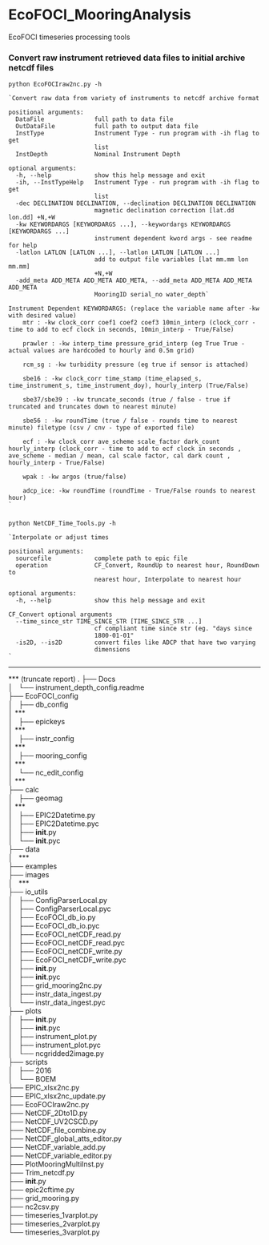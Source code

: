 # EcoFOCI_MooringAnalysis
EcoFOCI timeseries processing tools


### Convert raw instrument retrieved data files to initial archive netcdf files

	python EcoFOCIraw2nc.py -h

	`Convert raw data from variety of instruments to netcdf archive format
	
	positional arguments:
	  DataFile              full path to data file
	  OutDataFile           full path to output data file
	  InstType              Instrument Type - run program with -ih flag to get
	                        list
	  InstDepth             Nominal Instrument Depth

	optional arguments:
	  -h, --help            show this help message and exit
	  -ih, --InstTypeHelp   Instrument Type - run program with -ih flag to get
	                        list
	  -dec DECLINATION DECLINATION, --declination DECLINATION DECLINATION
	                        magnetic declination correction [lat.dd lon.dd] +N,+W
	  -kw KEYWORDARGS [KEYWORDARGS ...], --keywordargs KEYWORDARGS [KEYWORDARGS ...]
	                        instrument dependent kword args - see readme for help
	  -latlon LATLON [LATLON ...], --latlon LATLON [LATLON ...]
	                        add to output file variables [lat mm.mm lon mm.mm]
	                        +N,+W
	  -add_meta ADD_META ADD_META ADD_META, --add_meta ADD_META ADD_META ADD_META
	                        MooringID serial_no water_depth`

	Instrument Dependent KEYWORDARGS: (replace the variable name after -kw with desired value)
		mtr : -kw clock_corr coef1 coef2 coef3 10min_interp (clock_corr - time to add to ecf clock in seconds, 10min_interp - True/False)
		
		prawler : -kw interp_time pressure_grid_interp (eg True True - actual values are hardcoded to hourly and 0.5m grid) 
		
		rcm_sg : -kw turbidity pressure (eg true if sensor is attached)
		
		sbe16 : -kw clock_corr time_stamp (time_elapsed_s, time_instrument_s, time_instrument_doy), hourly_interp (True/False)

		sbe37/sbe39 : -kw truncate_seconds (true / false - true if truncated and truncates down to nearest minute)
		
		sbe56 : -kw roundTime (true / false - rounds time to nearest minute) filetype (csv / cnv - type of exported file)
		
		ecf : -kw clock_corr ave_scheme scale_factor dark_count hourly_interp (clock_corr - time to add to ecf clock in seconds , ave_scheme - median / mean, cal scale factor, cal dark count , hourly_interp - True/False) 

		wpak : -kw argos (true/false) 

		adcp_ice: -kw roundTime (roundTime - True/False rounds to nearest hour) 
	`

###

	python NetCDF_Time_Tools.py -h

	`Interpolate or adjust times

	positional arguments:
	  sourcefile            complete path to epic file
	  operation             CF_Convert, RoundUp to nearest hour, RoundDown to
	                        nearest hour, Interpolate to nearest hour

	optional arguments:
	  -h, --help            show this help message and exit

	CF_Convert optional arguments
	  --time_since_str TIME_SINCE_STR [TIME_SINCE_STR ...]
	                        cf compliant time since str (eg. "days since
	                        1800-01-01"
	  -is2D, --is2D         convert files like ADCP that have two varying
	                        dimensions
	`

-----

*** (truncate report)
.
   ├── Docs   
│   └── instrument_depth_config.readme   
├── EcoFOCI_config   
│   ├── db_config   
│	***   
│   ├── epickeys   
│	***   
│   ├── instr_config   
│	***   
│   ├── mooring_config   
│	***   
│   └── nc_edit_config   
│	***   
├── calc   
│   ├── geomag   
│	***   
│   ├── EPIC2Datetime.py   
│   ├── EPIC2Datetime.pyc   
│   ├── __init__.py   
│   └── __init__.pyc   
├── data   
│   ***   
├── examples   
├── images   
│   ***   
├── io_utils   
│   ├── ConfigParserLocal.py   
│   ├── ConfigParserLocal.pyc   
│   ├── EcoFOCI_db_io.py   
│   ├── EcoFOCI_db_io.pyc   
│   ├── EcoFOCI_netCDF_read.py   
│   ├── EcoFOCI_netCDF_read.pyc   
│   ├── EcoFOCI_netCDF_write.py   
│   ├── EcoFOCI_netCDF_write.pyc   
│   ├── __init__.py   
│   ├── __init__.pyc   
│   ├── grid_mooring2nc.py   
│   ├── instr_data_ingest.py   
│   └── instr_data_ingest.pyc   
├── plots   
│   ├── __init__.py   
│   ├── __init__.pyc   
│   ├── instrument_plot.py   
│   ├── instrument_plot.pyc   
│   └── ncgridded2image.py   
├── scripts   
│   ├── 2016   
│   └── BOEM   
├── EPIC_xlsx2nc.py   
├── EPIC_xlsx2nc_update.py   
├── EcoFOCIraw2nc.py   
├── NetCDF_2Dto1D.py   
├── NetCDF_UV2CSCD.py   
├── NetCDF_file_combine.py   
├── NetCDF_global_atts_editor.py   
├── NetCDF_variable_add.py   
├── NetCDF_variable_editor.py   
├── PlotMooringMultiInst.py   
├── Trim_netcdf.py   
├── __init__.py   
├── epic2cftime.py   
├── grid_mooring.py   
├── nc2csv.py   
├── timeseries_1varplot.py   
├── timeseries_2varplot.py   
└── timeseries_3varplot.py   